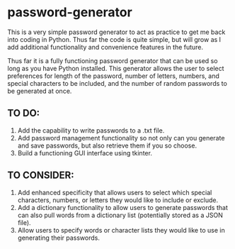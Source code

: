 # password-generator
This is a very simple password generator to act as practice to get me back into coding in Python. Thus far the code is quite simple, but will grow as I add additional functionality and convenience features in the future.

Thus far it is a fully functioning password generator that can be used so long as you have Python installed. This generator allows the user to select preferences for length of the password, number of letters, numbers, and special characters to be included, and the number of random passwords to be generated at once.

## TO DO:
1. Add the capability to write passwords to a .txt file.
2. Add password management functionality so not only can you generate and save passwords, but also retrieve them if you so choose.
3. Build a functioning GUI interface using tkinter.

## TO CONSIDER:
1. Add enhanced specificity that allows users to select which special characters, numbers, or letters they would like to include or exclude.
2. Add a dictionary functionality to allow users to generate passwords that can also pull words from a dictionary list (potentially stored as a JSON file).
3. Allow users to specify words or character lists they would like to use in generating their passwords.
